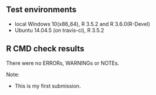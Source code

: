 ## Test environments
* local Windows 10(x86_64), R 3.5.2 and R 3.6.0(R-Devel)
* Ubuntu 14.04.5 (on travis-ci), R 3.5.2

## R CMD check results
There were no ERRORs, WARNINGs or NOTEs. 

Note:   
* This is my first submission.
